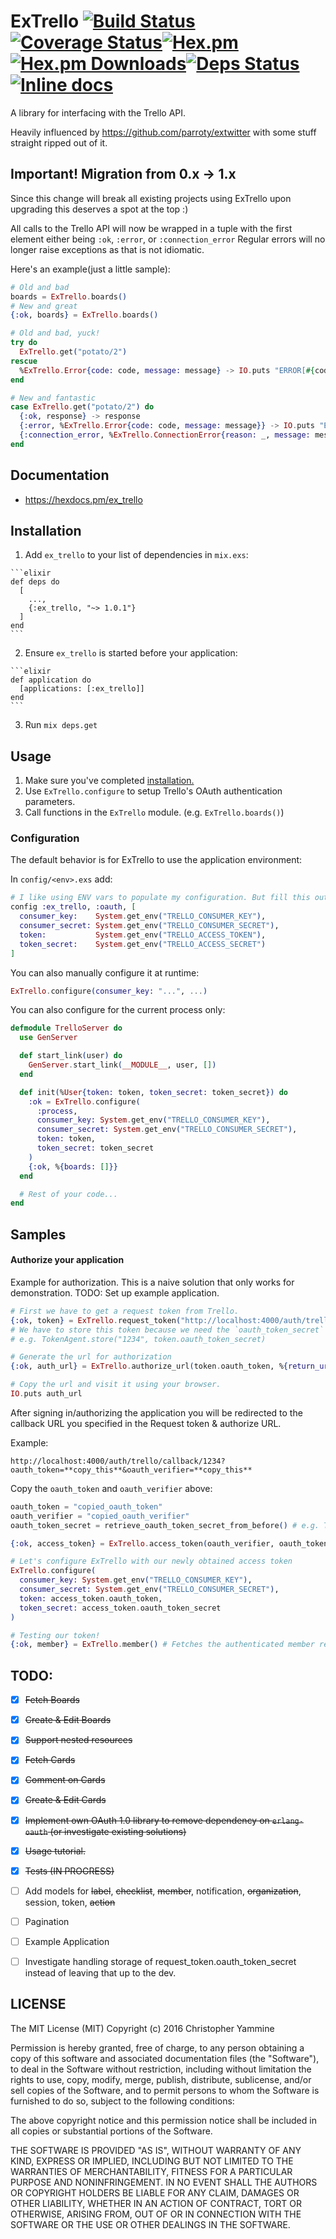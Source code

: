 # ExTrello [![Build Status](https://travis-ci.org/ChrisYammine/ex_trello.svg?branch=master)](https://travis-ci.org/ChrisYammine/ex_trello)[![Coverage Status](https://coveralls.io/repos/github/ChrisYammine/ex_trello/badge.svg)](https://coveralls.io/github/ChrisYammine/ex_trello)[![Hex.pm](https://img.shields.io/hexpm/v/ex_trello.svg?maxAge=2592000)](https://hex.pm/packages/ex_trello)[![Hex.pm Downloads](https://img.shields.io/hexpm/dt/ex_trello.svg?maxAge=2592000)](https://hex.pm/packages/ex_trello)[![Deps Status](https://beta.hexfaktor.org/badge/all/github/ChrisYammine/ex_trello.svg)](https://beta.hexfaktor.org/github/ChrisYammine/ex_trello)[![Inline docs](http://inch-ci.org/github/ChrisYammine/ex_trello.svg?branch=master&style=shields)](http://inch-ci.org/github/ChrisYammine/ex_trello)

A library for interfacing with the Trello API.

Heavily influenced by https://github.com/parroty/extwitter with some stuff straight ripped out of it.

## **Important! Migration from 0.x -> 1.x**
Since this change will break all existing projects using ExTrello upon upgrading this deserves a spot at the top :)

All calls to the Trello API will now be wrapped in a tuple with the first element either being `:ok`, `:error`, or `:connection_error`
Regular errors will no longer raise exceptions as that is not idiomatic.

Here's an example(just a little sample):
```elixir
# Old and bad
boards = ExTrello.boards()
# New and great
{:ok, boards} = ExTrello.boards()

# Old and bad, yuck!
try do
  ExTrello.get("potato/2")
rescue
  %ExTrello.Error{code: code, message: message} -> IO.puts "ERROR[#{code}] - #{message}"
end

# New and fantastic
case ExTrello.get("potato/2") do
  {:ok, response} -> response
  {:error, %ExTrello.Error{code: code, message: message}} -> IO.puts "ERROR[#{code}] - #{message}"
  {:connection_error, %ExTrello.ConnectionError{reason: _, message: message}} -> IO.puts "#{message} We should retry."
end
```

## Documentation
- https://hexdocs.pm/ex_trello


## Installation


  1. Add `ex_trello` to your list of dependencies in `mix.exs`:

    ```elixir
    def deps do
      [
        ...,
        {:ex_trello, "~> 1.0.1"}
      ]
    end
    ```

  2. Ensure `ex_trello` is started before your application:

    ```elixir
    def application do
      [applications: [:ex_trello]]
    end
    ```
  3. Run `mix deps.get`

## Usage
1. Make sure you've completed [installation.](#installation)
2. Use `ExTrello.configure` to setup Trello's OAuth authentication parameters.
3. Call functions in the `ExTrello` module. (e.g. `ExTrello.boards()`)

### Configuration
The default behavior is for ExTrello to use the application environment:

In `config/<env>.exs` add:

```elixir
# I like using ENV vars to populate my configuration. But fill this out however you'd like :)
config :ex_trello, :oauth, [
  consumer_key:    System.get_env("TRELLO_CONSUMER_KEY"),
  consumer_secret: System.get_env("TRELLO_CONSUMER_SECRET"),
  token:           System.get_env("TRELLO_ACCESS_TOKEN"),
  token_secret:    System.get_env("TRELLO_ACCESS_SECRET")
]
```

You can also manually configure it at runtime:
```elixir
ExTrello.configure(consumer_key: "...", ...)
```

You can also configure for the current process only:
```elixir
defmodule TrelloServer do
  use GenServer

  def start_link(user) do
    GenServer.start_link(__MODULE__, user, [])
  end

  def init(%User{token: token, token_secret: token_secret}) do
    :ok = ExTrello.configure(
      :process,
      consumer_key: System.get_env("TRELLO_CONSUMER_KEY"),
      consumer_secret: System.get_env("TRELLO_CONSUMER_SECRET"),
      token: token,
      token_secret: token_secret
    )
    {:ok, %{boards: []}}
  end

  # Rest of your code...
end
```

## Samples

#### Authorize your application

Example for authorization. This is a naive solution that only works for demonstration.
TODO: Set up example application.
```elixir
# First we have to get a request token from Trello.
{:ok, token} = ExTrello.request_token("http://localhost:4000/auth/trello/callback/1234")
# We have to store this token because we need the `oauth_token_secret` after the callback to obtain our access token & secret.
# e.g. TokenAgent.store("1234", token.oauth_token_secret)

# Generate the url for authorization
{:ok, auth_url} = ExTrello.authorize_url(token.oauth_token, %{return_url: "http://localhost:4000/auth/trello/callback/1234", scope: "read,write", expiration: "never", name: "Your Application Name here"})

# Copy the url and visit it using your browser.
IO.puts auth_url
```
After signing in/authorizing the application you will be redirected to the callback URL you specified in the Request token & authorize URL.

Example:
```
http://localhost:4000/auth/trello/callback/1234?oauth_token=**copy_this**&oauth_verifier=**copy_this**
```

Copy the `oauth_token` and `oauth_verifier` above:
```elixir
oauth_token = "copied_oauth_token"
oauth_verifier = "copied_oauth_verifier"
oauth_token_secret = retrieve_oauth_token_secret_from_before() # e.g. TokenAgent.retrieve("1234") from hypothetical TokenAgent

{:ok, access_token} = ExTrello.access_token(oauth_verifier, oauth_token, oauth_token_secret)

# Let's configure ExTrello with our newly obtained access token
ExTrello.configure(
  consumer_key: System.get_env("TRELLO_CONSUMER_KEY"),
  consumer_secret: System.get_env("TRELLO_CONSUMER_SECRET"),
  token: access_token.oauth_token,
  token_secret: access_token.oauth_token_secret
)

# Testing our token!
{:ok, member} = ExTrello.member() # Fetches the authenticated member record from Trello
```


## TODO:
- [x] ~~Fetch Boards~~
- [x] ~~Create & Edit Boards~~
- [x] ~~Support nested resources~~
- [x] ~~Fetch Cards~~
- [x] ~~Comment on Cards~~
- [x] ~~Create & Edit Cards~~
- [x] ~~Implement own OAuth 1.0 library to remove dependency on `erlang-oauth` (or investigate existing solutions)~~
- [x] ~~Usage tutorial.~~
- [x] ~~Tests (IN PROGRESS)~~
- [ ] Add models for ~~label~~, ~~checklist~~, ~~member~~, notification, ~~organization~~, session, token, ~~action~~
- [ ] Pagination
- [ ] Example Application
- [ ] Investigate handling storage of request_token.oauth_token_secret instead of leaving that up to the dev.


## LICENSE
The MIT License (MIT)
Copyright (c) 2016 Christopher Yammine

Permission is hereby granted, free of charge, to any person obtaining a copy of this software and associated documentation files (the "Software"), to deal in the Software without restriction, including without limitation the rights to use, copy, modify, merge, publish, distribute, sublicense, and/or sell copies of the Software, and to permit persons to whom the Software is furnished to do so, subject to the following conditions:

The above copyright notice and this permission notice shall be included in all copies or substantial portions of the Software.

THE SOFTWARE IS PROVIDED "AS IS", WITHOUT WARRANTY OF ANY KIND, EXPRESS OR IMPLIED, INCLUDING BUT NOT LIMITED TO THE WARRANTIES OF MERCHANTABILITY, FITNESS FOR A PARTICULAR PURPOSE AND NONINFRINGEMENT. IN NO EVENT SHALL THE AUTHORS OR COPYRIGHT HOLDERS BE LIABLE FOR ANY CLAIM, DAMAGES OR OTHER LIABILITY, WHETHER IN AN ACTION OF CONTRACT, TORT OR OTHERWISE, ARISING FROM, OUT OF OR IN CONNECTION WITH THE SOFTWARE OR THE USE OR OTHER DEALINGS IN THE SOFTWARE.
